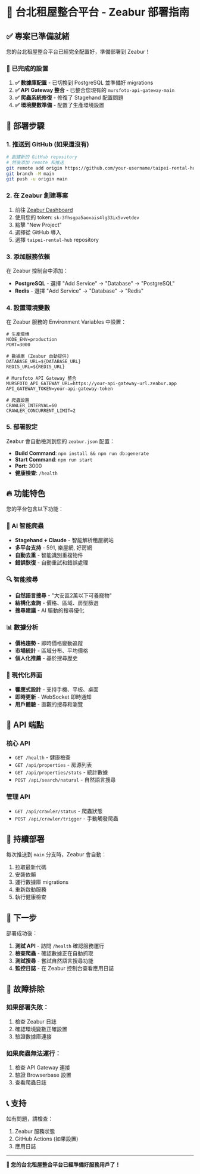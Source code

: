 # 🚀 台北租屋整合平台 - Zeabur 部署指南

## ✅ 專案已準備就緒

您的台北租屋整合平台已經完全配置好，準備部署到 Zeabur！

### 🔧 已完成的設置

1. **✅ 數據庫配置** - 已切換到 PostgreSQL 並準備好 migrations
2. **✅ API Gateway 整合** - 已整合您現有的 `mursfoto-api-gateway-main`
3. **✅ 爬蟲系統修復** - 修復了 Stagehand 配置問題
4. **✅ 環境變數準備** - 配置了生產環境設置

## 🚀 部署步驟

### 1. 推送到 GitHub (如果還沒有)

```bash
# 創建新的 GitHub repository
# 然後添加 remote 和推送
git remote add origin https://github.com/your-username/taipei-rental-hub.git
git branch -M main
git push -u origin main
```

### 2. 在 Zeabur 創建專案

1. 前往 [Zeabur Dashboard](https://dash.zeabur.com)
2. 使用您的 token: `sk-3fhsgpa5aoxais4lg33ix5vvetdev`
3. 點擊 "New Project"
4. 選擇從 GitHub 導入
5. 選擇 `taipei-rental-hub` repository

### 3. 添加服務依賴

在 Zeabur 控制台中添加：
- **PostgreSQL** - 選擇 "Add Service" → "Database" → "PostgreSQL"
- **Redis** - 選擇 "Add Service" → "Database" → "Redis"

### 4. 設置環境變數

在 Zeabur 服務的 Environment Variables 中設置：

```env
# 生產環境
NODE_ENV=production
PORT=3000

# 數據庫 (Zeabur 自動提供)
DATABASE_URL=${DATABASE_URL}
REDIS_URL=${REDIS_URL}

# Mursfoto API Gateway 整合
MURSFOTO_API_GATEWAY_URL=https://your-api-gateway-url.zeabur.app
API_GATEWAY_TOKEN=your-api-gateway-token

# 爬蟲設置
CRAWLER_INTERVAL=60
CRAWLER_CONCURRENT_LIMIT=2
```

### 5. 部署設定

Zeabur 會自動檢測到您的 `zeabur.json` 配置：
- **Build Command**: `npm install && npm run db:generate`
- **Start Command**: `npm run start`
- **Port**: 3000
- **健康檢查**: `/health`

## 🔥 功能特色

您的平台包含以下功能：

### 🤖 AI 智能爬蟲
- **Stagehand + Claude** - 智能解析租屋網站
- **多平台支持** - 591, 樂屋網, 好房網
- **自動去重** - 智能識別重複物件
- **錯誤恢復** - 自動重試和錯誤處理

### 🔍 智能搜尋
- **自然語言搜尋** - "大安區2萬以下可養寵物"
- **結構化查詢** - 價格、區域、房型篩選
- **搜尋建議** - AI 驅動的搜尋優化

### 📊 數據分析
- **價格趨勢** - 即時價格變動追蹤
- **市場統計** - 區域分布、平均價格
- **個人化推薦** - 基於搜尋歷史

### 🎨 現代化界面
- **響應式設計** - 支持手機、平板、桌面
- **即時更新** - WebSocket 即時通知
- **用戶體驗** - 直觀的搜尋和瀏覽

## 📡 API 端點

### 核心 API
- `GET /health` - 健康檢查
- `GET /api/properties` - 房源列表 
- `GET /api/properties/stats` - 統計數據
- `POST /api/search/natural` - 自然語言搜尋

### 管理 API
- `GET /api/crawler/status` - 爬蟲狀態
- `POST /api/crawler/trigger` - 手動觸發爬蟲

## 🔄 持續部署

每次推送到 `main` 分支時，Zeabur 會自動：
1. 拉取最新代碼
2. 安裝依賴 
3. 運行數據庫 migrations
4. 重新啟動服務
5. 執行健康檢查

## 🎯 下一步

部署成功後：

1. **測試 API** - 訪問 `/health` 確認服務運行
2. **檢查爬蟲** - 確認數據正在自動抓取
3. **測試搜尋** - 嘗試自然語言搜尋功能
4. **監控日誌** - 在 Zeabur 控制台查看應用日誌

## 🔧 故障排除

### 如果部署失敗：
1. 檢查 Zeabur 日誌
2. 確認環境變數正確設置
3. 驗證數據庫連接

### 如果爬蟲無法運行：
1. 檢查 API Gateway 連接
2. 驗證 Browserbase 設置
3. 查看爬蟲日誌

## 📞 支持

如有問題，請檢查：
1. Zeabur 服務狀態
2. GitHub Actions (如果設置)
3. 應用日誌

---

**🎉 您的台北租屋整合平台已經準備好服務用戶了！**